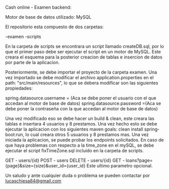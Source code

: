 Cash online - Examen backend:

Motor de base de datos utilizado: MySQL

El repositorio esta compuesto de dos carpetas:

-examen
-scripts

En la carpeta de scripts se encontrara un script llamado createDB.sql, por lo que el primer paso debe ser ejecutar el script en un motor de MySQL. Este creara el esquema para la posterior creacion de tablas e insercion de datos por parte de la aplicacion.

Posteriormente, se debe importar el proyecto de la carpeta examen. Una vez importado se debe modificar el archivo application.properties en el path: "src/main/resources", lo que se debera modificar son las siguientes propiedades:

spring.datasource.username = (Aca se debe poner el usuario con el que accedan al motor de base de datos)
spring.datasource.password =(Aca se debe poner la contraseña con la que accedan al motor de base de datos)

Una vez modificado eso se debe hacer un build & clean, este creara las tablas e insertara 4 usuarios y 8 prestamos. Una vez hecho esto se debe ejecutar la aplicacion con los siguientes maven goals: clean install spring-boot:run, lo cual creara otros 5 usuarios y 8 prestamos mas. Una vez iniciada la aplicacion, se puede probar los endpoints solicitados. En caso de que haya problemas con respecto a la time_zone en el mySQL, se debe ejecutar el script fixTimeZone.sql incluido en la carpeta de scripts.

GET - users/{id}
POST - users
DELETE - users/{id}
GET - loans?page={page}&size={size}&user_id={user_id} Este ultimo parametro opcional.

Un saludo y ante cualquier duda o problema se pueden contactar por lucaschiesa84@gmail.com
